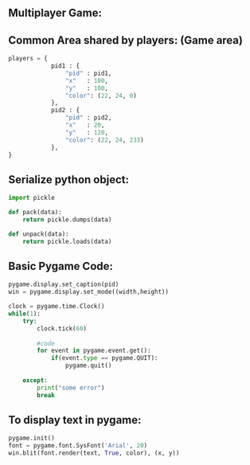 Multiplayer Game:
-----------------

Common Area shared by players: (Game area)
------------------------------
```python
players = {
			pid1 : {
				"pid" : pid1,
				"x"   : 100,
				"y"   : 100,
				"color": (22, 24, 0)
			},
			pid2 : {
				"pid" : pid2,
				"x"   : 20,
				"y"   : 120,
				"color": (22, 24, 233)
			},
}
```

Serialize python object:
------------------------
```python
import pickle

def pack(data):
	return pickle.dumps(data)

def unpack(data):
	return pickle.loads(data)
```

Basic Pygame Code:
------------------
```python
pygame.display.set_caption(pid)
win = pygame.display.set_mode((width,height))

clock = pygame.time.Clock()
while(1):
	try:
		clock.tick(60)
		
		#code
		for event in pygame.event.get():
			if(event.type == pygame.QUIT):
				pygame.quit()
				
	except:
		print("some error")
		break
```


To display text in pygame:
--------------------------
```python
pygame.init()
font = pygame.font.SysFont('Arial', 20)
win.blit(font.render(text, True, color), (x, y))
```